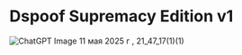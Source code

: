 # Dspoof Supremacy Edition v1
![ChatGPT Image 11 мая 2025 г , 21_47_17(1)(1)](https://github.com/user-attachments/assets/067049cc-5a08-4249-b933-4a5e54bdb997)
### 
